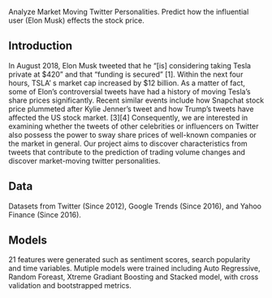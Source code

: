 Analyze Market Moving Twitter Personalities. Predict how the influential user (Elon Musk) effects the stock price.

## Introduction
In August 2018, Elon Musk tweeted that he “[is] considering taking Tesla private at $420” and that “funding is secured” [1]. Within the next four hours, TSLA’ s market cap increased by $12 billion. As a matter of fact, some of Elon’s controversial tweets have had a history of moving Tesla’s share prices significantly. Recent similar events include how Snapchat stock price plummeted after Kylie Jenner’s tweet and how Trump’s tweets have affected the US stock market. [3][4] Consequently, we are interested in examining whether the tweets of other celebrities or influencers on Twitter also possess the power to sway share prices of well-known companies or the market in general. Our project aims to discover characteristics from tweets that contribute to the prediction of trading volume changes and discover market-moving twitter personalities.

## Data
Datasets from Twitter (Since 2012), Google Trends (Since 2016), and Yahoo Finance (Since 2016).

## Models
21 features were generated such as sentiment scores, search popularity and time variables. Mutiple models were trained including Auto Regressive, Random Foreast, Xtreme Gradiant Boosting and Stacked model, with cross validation and bootstrapped metrics. 
